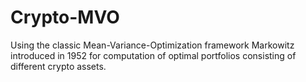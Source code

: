 # Crypto-MVO
Using the classic Mean-Variance-Optimization framework Markowitz introduced in 1952 for computation of optimal portfolios consisting of different crypto assets.
